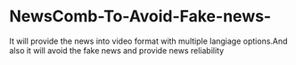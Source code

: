 # NewsComb-To-Avoid-Fake-news-
It will provide the news into video format with multiple langiage options.And also it will avoid the fake news and provide news reliability
